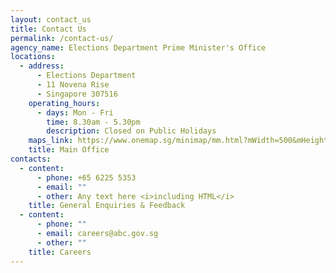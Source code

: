 ```yaml
---
layout: contact_us
title: Contact Us
permalink: /contact-us/
agency_name: Elections Department Prime Minister's Office
locations:
  - address:
      - Elections Department
      - 11 Novena Rise
      - Singapore 307516
    operating_hours:
      - days: Mon - Fri
        time: 8.30am - 5.30pm
        description: Closed on Public Holidays
    maps_link: https://www.onemap.sg/minimap/mm.html?mWidth=500&mHeight=500&latLng=1.3243569,103.8434744&zoomLevl=18&iwt=<b>Elections%20Department<br></b>11%20Novena%20Rise<br>Singapore%20307516&popupWidth=200&popupHeight=500&includePopup=true&onloadPopup=true&design=original
    title: Main Office
contacts:
  - content:
      - phone: +65 6225 5353
      - email: ""
      - other: Any text here <i>including HTML</i>
    title: General Enquiries & Feedback
  - content:
      - phone: ""
      - email: careers@abc.gov.sg
      - other: ""
    title: Careers
---
```

